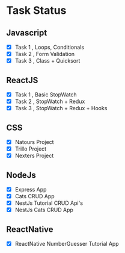 # Task Status

## Javascript

- [x] Task 1 , Loops, Conditionals
- [x] Task 2 , Form Validation
- [x] Task 3 , Class + Quicksort

## ReactJS

- [x] Task 1 , Basic StopWatch
- [x] Task 2 , StopWatch + Redux
- [x] Task 3 , StopWatch + Redux + Hooks

## CSS

- [x] Natours Project
- [x] Trillo Project
- [x] Nexters Project

## NodeJs

- [x] Express App
- [x] Cats CRUD App
- [x] NestJs Tutorial CRUD Api's
- [x] NestJs Cats CRUD App

## ReactNative

- [x] ReactNative NumberGuesser Tutorial App
